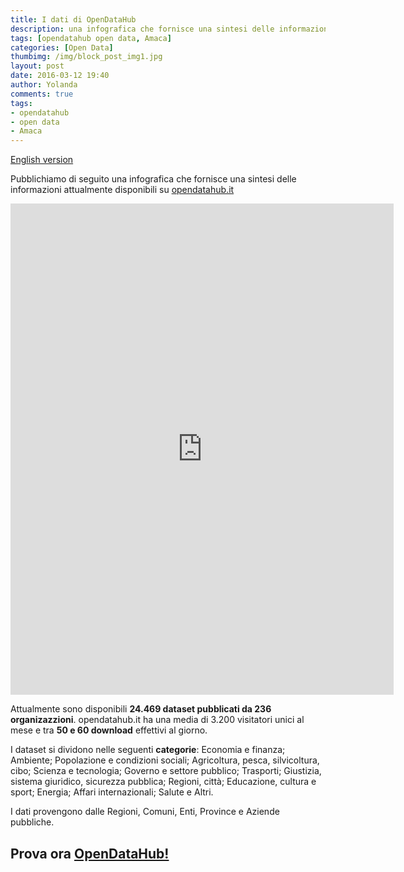 ```yaml
---
title: I dati di OpenDataHub
description: una infografica che fornisce una sintesi delle informazioni attualmente disponibili su opendatahub.it
tags: [opendatahub open data, Amaca]
categories: [Open Data]
thumbimg: /img/block_post_img1.jpg
layout: post
date: 2016-03-12 19:40
author: Yolanda
comments: true
tags:
- opendatahub
- open data
- Amaca
---
```

[English version](#en)

Pubblichiamo di seguito una infografica che fornisce una sintesi delle informazioni attualmente disponibili su [opendatahub.it](http://www.sciamlab.com/opendatahub/it)

<iframe width="613" height="786" frameborder="0" scrolling="no" style="overflow-y:hidden;" src="https://www.easel.ly/index/embedFrame/easel/3352837"></iframe>


Attualmente sono disponibili **24.469 dataset pubblicati da 236 organizazzioni**. opendatahub.it ha una media di 3.200 visitatori unici al mese e tra **50 e 60 download** effettivi al giorno.

I dataset si dividono nelle seguenti **categorie**: Economia e finanza; Ambiente; Popolazione e condizioni sociali; Agricoltura, pesca, silvicoltura, cibo; Scienza e tecnologia; Governo e settore pubblico; Trasporti; Giustizia, sistema giuridico, sicurezza pubblica; Regioni, città; Educazione, cultura e sport; Energia; Affari internazionali; Salute e Altri.

I dati provengono dalle Regioni, Comuni, Enti, Province e Aziende pubbliche.


Prova ora [OpenDataHub!](http://www.sciamlab.com/opendatahub/it) 
--


<a name="en"></a>






